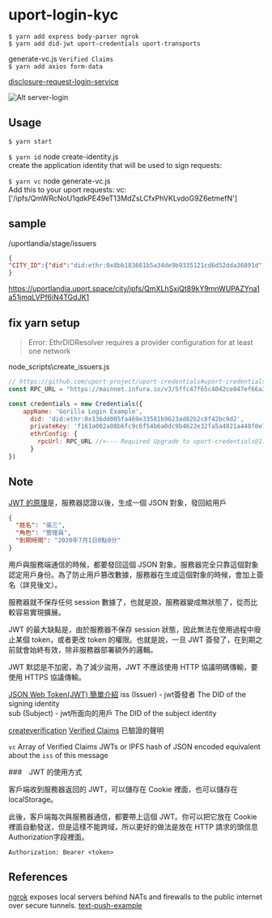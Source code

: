 # uport-login-kyc

`$ yarn add express body-parser ngrok`  
`$ yarn add did-jwt uport-credentials uport-transports`  

generate-vc.js `Verified Claims`  
`$ yarn add axios form-data`

[disclosure-request-login-service](https://developer.uport.me/credentials/login#disclosure-request-login-service)

![Alt server-login](https://developer.uport.me/static/ac1d5b0471fb8a825c4eb9f6b81db294/7a2d1/server-login.png)

## Usage

`$ yarn start`

`$ yarn id` node create-identity.js  
create the application identity that will be used to sign requests:

`$ yarn vc`  node generate-vc.js  
Add this to your uport requests: vc: ['/ipfs/QmWRcNoU1qdkPE49eT13MdZsLCfxPhVKLvdoG9Z6etmefN']

## sample

/uportlandia/stage/issuers

```json
{
"CITY_ID":{"did":"did:ethr:0x8bb183661b5a34de9b9335121cd6d52dda36891d","key":"e7c670843c016850d4ae3f20276e73755a6c91a2f6046abcef55f0fe42a3533e","vc":["/ipfs/QmXLhSxiQt89kY9mnWUPAZYna1a51jmqLVPf6iN4TGdJK1"]
}
```

https://uportlandia.uport.space/city/ipfs/QmXLhSxiQt89kY9mnWUPAZYna1a51jmqLVPf6iN4TGdJK1

## fix yarn setup

>  Error: EthrDIDResolver requires a provider configuration for at least one network

node_scripts\create_issuers.js

```js
// https://github.com/uport-project/uport-credentials#uport-credentials-library
const RPC_URL = "https://mainnet.infura.io/v3/5ffc47f65c4042ce847ef66a3fa70d4c";

const credentials = new Credentials({
    appName: 'Gorilla Login Example',
      did: 'did:ethr:0x136dd005fa469e33581b9623ad82b2c8f42bc9d2',
      privateKey: 'f161a002a08b6fc9c6f54b6a0dc9b4622e32fa5a4821a440f0e7761f5880efd0',
      ethrConfig: {
        rpcUrl: RPC_URL //<--- Required Upgrade to uport-credentials@1.3.0
      }
})
```

## Note

[JWT 的原理](https://www.ruanyifeng.com/blog/2018/07/json_web_token-tutorial.html)是，服務器認證以後，生成一個 JSON 對象，發回給用戶

```json
{
  "姓名": "張三",
  "角色": "管理員",
  "到期時間": "2020年7月1日0點0分"
}
```

用戶與服務端通信的時候，都要發回這個 JSON 對象。服務器完全只靠這個對象認定用戶身份。為了防止用戶篡改數據，服務器在生成這個對象的時候，會加上簽名（詳見後文）。

服務器就不保存任何 session 數據了，也就是說，服務器變成無狀態了，從而比較容易實現擴展。

JWT 的最大缺點是，由於服務器不保存 session 狀態，因此無法在使用過程中廢止某個 token，或者更改 token 的權限。也就是說，一旦 JWT 簽發了，在到期之前就會始終有效，除非服務器部署額外的邏輯。

JWT 默認是不加密，為了減少盜用，JWT 不應該使用 HTTP 協議明碼傳輸，要使用 HTTPS 協議傳輸。

[JSON Web Token(JWT) 簡單介紹](https://mgleon08.github.io/blog/2018/07/16/jwt/)
iss (Issuer) - jwt簽發者 The DID of the signing identity  
sub (Subject) - jwt所面向的用戶 The DID of the subject identity  

[createverification](https://developer.uport.me/credentials/createverification) [Verified Claims](https://developer.uport.me/messages/verification) 已驗證的聲明

`vc` Array of Verified Claims JWTs or IPFS hash of JSON encoded equivalent about the `iss` of this message


###　JWT 的使用方式

客戶端收到服務器返回的 JWT，可以儲存在 Cookie 裡面，也可以儲存在 localStorage。

此後，客戶端每次與服務器通信，都要帶上這個 JWT。你可以把它放在 Cookie 裡面自動發送，但是這樣不能跨域，所以更好的做法是放在 HTTP 請求的頭信息Authorization字段裡面。

`Authorization: Bearer <token>`

## References

[ngrok](https://ngrok.com/product) exposes local servers behind NATs and firewalls to the public internet over secure tunnels.
[text-push-example](https://github.com/uport-project/text-push-example)